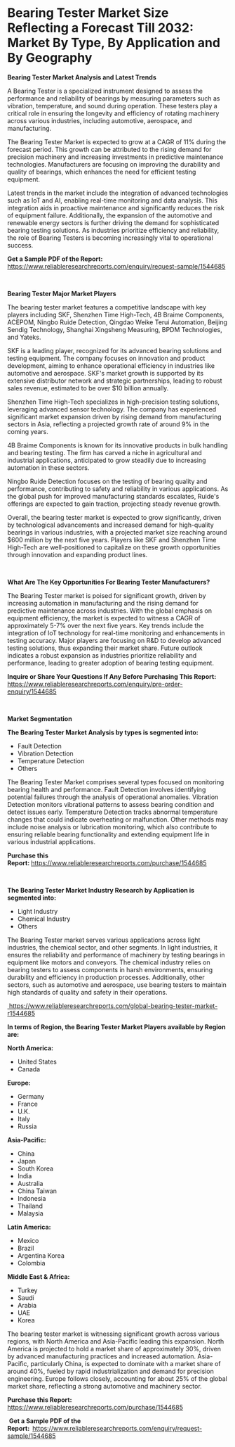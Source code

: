<p><h1>Bearing Tester Market Size Reflecting a Forecast Till 2032: Market By Type, By Application and By Geography</h1></p><p><strong>Bearing Tester Market Analysis and Latest Trends</strong></p>
<p><p>A Bearing Tester is a specialized instrument designed to assess the performance and reliability of bearings by measuring parameters such as vibration, temperature, and sound during operation. These testers play a critical role in ensuring the longevity and efficiency of rotating machinery across various industries, including automotive, aerospace, and manufacturing.</p><p>The Bearing Tester Market is expected to grow at a CAGR of 11% during the forecast period. This growth can be attributed to the rising demand for precision machinery and increasing investments in predictive maintenance technologies. Manufacturers are focusing on improving the durability and quality of bearings, which enhances the need for efficient testing equipment.</p><p>Latest trends in the market include the integration of advanced technologies such as IoT and AI, enabling real-time monitoring and data analysis. This integration aids in proactive maintenance and significantly reduces the risk of equipment failure. Additionally, the expansion of the automotive and renewable energy sectors is further driving the demand for sophisticated bearing testing solutions. As industries prioritize efficiency and reliability, the role of Bearing Testers is becoming increasingly vital to operational success.</p></p>
<p><strong>Get a Sample PDF of the Report:&nbsp;</strong> <a href="https://www.reliableresearchreports.com/enquiry/request-sample/1544685?utm_campaign=2278&utm_medium=2&utm_source=Github&utm_content=ia&utm_term=16042025&utm_id=bearing-tester">https://www.reliableresearchreports.com/enquiry/request-sample/1544685</a></p>
<p>&nbsp;</p>
<p><strong>Bearing Tester Major Market Players</strong></p>
<p><p>The bearing tester market features a competitive landscape with key players including SKF, Shenzhen Time High-Tech, 4B Braime Components, ACEPOM, Ningbo Ruide Detection, Qingdao Weike Terui Automation, Beijing Sendig Technology, Shanghai Xingsheng Measuring, BPDM Technologies, and Yateks. </p><p>SKF is a leading player, recognized for its advanced bearing solutions and testing equipment. The company focuses on innovation and product development, aiming to enhance operational efficiency in industries like automotive and aerospace. SKF's market growth is supported by its extensive distributor network and strategic partnerships, leading to robust sales revenue, estimated to be over $10 billion annually.</p><p>Shenzhen Time High-Tech specializes in high-precision testing solutions, leveraging advanced sensor technology. The company has experienced significant market expansion driven by rising demand from manufacturing sectors in Asia, reflecting a projected growth rate of around 9% in the coming years.</p><p>4B Braime Components is known for its innovative products in bulk handling and bearing testing. The firm has carved a niche in agricultural and industrial applications, anticipated to grow steadily due to increasing automation in these sectors.</p><p>Ningbo Ruide Detection focuses on the testing of bearing quality and performance, contributing to safety and reliability in various applications. As the global push for improved manufacturing standards escalates, Ruide's offerings are expected to gain traction, projecting steady revenue growth.</p><p>Overall, the bearing tester market is expected to grow significantly, driven by technological advancements and increased demand for high-quality bearings in various industries, with a projected market size reaching around $600 million by the next five years. Players like SKF and Shenzhen Time High-Tech are well-positioned to capitalize on these growth opportunities through innovation and expanding product lines.</p></p>
<p>&nbsp;</p>
<p><strong>What Are The Key Opportunities For Bearing Tester Manufacturers?</strong></p>
<p><p>The Bearing Tester market is poised for significant growth, driven by increasing automation in manufacturing and the rising demand for predictive maintenance across industries. With the global emphasis on equipment efficiency, the market is expected to witness a CAGR of approximately 5-7% over the next five years. Key trends include the integration of IoT technology for real-time monitoring and enhancements in testing accuracy. Major players are focusing on R&D to develop advanced testing solutions, thus expanding their market share. Future outlook indicates a robust expansion as industries prioritize reliability and performance, leading to greater adoption of bearing testing equipment.</p></p>
<p><strong>Inquire or Share Your Questions If Any Before Purchasing This Report:</strong> <a href="https://www.reliableresearchreports.com/enquiry/pre-order-enquiry/1544685?utm_campaign=2278&utm_medium=2&utm_source=Github&utm_content=ia&utm_term=16042025&utm_id=bearing-tester">https://www.reliableresearchreports.com/enquiry/pre-order-enquiry/1544685</a></p>
<p>&nbsp;</p>
<p><strong>Market Segmentation</strong></p>
<p><strong>The Bearing Tester Market Analysis by types is segmented into:</strong></p>
<p><ul><li>Fault Detection</li><li>Vibration Detection</li><li>Temperature Detection</li><li>Others</li></ul></p>
<p><p>The Bearing Tester Market comprises several types focused on monitoring bearing health and performance. Fault Detection involves identifying potential failures through the analysis of operational anomalies. Vibration Detection monitors vibrational patterns to assess bearing condition and detect issues early. Temperature Detection tracks abnormal temperature changes that could indicate overheating or malfunction. Other methods may include noise analysis or lubrication monitoring, which also contribute to ensuring reliable bearing functionality and extending equipment life in various industrial applications.</p></p>
<p><strong>Purchase this Report:&nbsp;</strong><a href="https://www.reliableresearchreports.com/purchase/1544685?utm_campaign=2278&utm_medium=2&utm_source=Github&utm_content=ia&utm_term=16042025&utm_id=bearing-tester">https://www.reliableresearchreports.com/purchase/1544685</a></p>
<p>&nbsp;</p>
<p><strong>The Bearing Tester Market Industry Research by Application is segmented into:</strong></p>
<p><ul><li>Light Industry</li><li>Chemical Industry</li><li>Others</li></ul></p>
<p><p>The Bearing Tester market serves various applications across light industries, the chemical sector, and other segments. In light industries, it ensures the reliability and performance of machinery by testing bearings in equipment like motors and conveyors. The chemical industry relies on bearing testers to assess components in harsh environments, ensuring durability and efficiency in production processes. Additionally, other sectors, such as automotive and aerospace, use bearing testers to maintain high standards of quality and safety in their operations.</p></p>
<p><a href="https://www.reliableresearchreports.com/global-bearing-tester-market-r1544685?utm_campaign=2278&utm_medium=2&utm_source=Github&utm_content=ia&utm_term=16042025&utm_id=bearing-tester">&nbsp;https://www.reliableresearchreports.com/global-bearing-tester-market-r1544685</a></p>
<p><strong>In terms of Region, the Bearing Tester Market Players available by Region are:</strong></p>
<p>
    <p> <strong> North America: </strong>
        <ul>
            <li>United States</li>
            <li>Canada</li>
        </ul>
        </p> 
    <p> <strong> Europe: </strong>
        <ul>
            <li>Germany</li>
            <li>France</li>
            <li>U.K.</li>
            <li>Italy</li>
            <li>Russia</li>
        </ul>
        </p> 
    <p> <strong> Asia-Pacific: </strong>
        <ul>
            <li>China</li>
            <li>Japan</li>
            <li>South Korea</li>
            <li>India</li>
            <li>Australia</li>
            <li>China Taiwan</li>
            <li>Indonesia</li>
            <li>Thailand</li>
            <li>Malaysia</li>
        </ul>
        </p> 
    <p> <strong> Latin America: </strong>
        <ul>
            <li>Mexico</li>
            <li>Brazil</li>
            <li>Argentina Korea</li>
            <li>Colombia</li>
        </ul>
        </p> 
    <p> <strong> Middle East & Africa: </strong>
        <ul>
            <li>Turkey</li>
            <li>Saudi</li>
            <li>Arabia</li>
            <li>UAE</li>
            <li>Korea</li>
        </ul>
    </p>
    </p>
<p><p>The bearing tester market is witnessing significant growth across various regions, with North America and Asia-Pacific leading this expansion. North America is projected to hold a market share of approximately 30%, driven by advanced manufacturing practices and increased automation. Asia-Pacific, particularly China, is expected to dominate with a market share of around 40%, fueled by rapid industrialization and demand for precision engineering. Europe follows closely, accounting for about 25% of the global market share, reflecting a strong automotive and machinery sector.</p></p>
<p><strong>Purchase this Report: </strong><a href="https://www.reliableresearchreports.com/purchase/1544685?utm_campaign=2278&utm_medium=2&utm_source=Github&utm_content=ia&utm_term=16042025&utm_id=bearing-tester">https://www.reliableresearchreports.com/purchase/1544685</a></p>
<p>&nbsp;<strong>Get a Sample PDF of the Report:&nbsp;&nbsp;</strong><a href="https://www.reliableresearchreports.com/enquiry/request-sample/1544685?utm_campaign=2278&utm_medium=2&utm_source=Github&utm_content=ia&utm_term=16042025&utm_id=bearing-tester">https://www.reliableresearchreports.com/enquiry/request-sample/1544685</a></p>
<p><strong></strong></p>
<p><p></p><p></p><p></p></p>